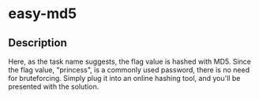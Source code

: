 # easy-md5
## Description

Here, as the task name suggests, the flag value is hashed with MD5. Since the flag value, "princess", is a commonly used password, there is no need for bruteforcing.
Simply plug it into an online hashing tool, and you'll be presented with the solution. 